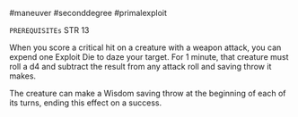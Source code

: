 #maneuver #seconddegree #primalexploit

`PREREQUISITEs`
STR 13

When you score a critical hit on a creature with a weapon attack, you can expend one Exploit Die to daze your target. For 1 minute, that creature must roll a d4 and subtract the result from any attack roll and saving throw it makes. 

The creature can make a Wisdom saving throw at the beginning of each of its turns, ending this effect on a success.